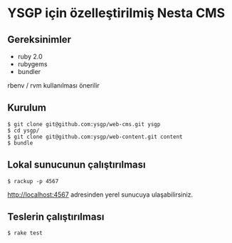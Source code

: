 YSGP için özelleştirilmiş Nesta CMS
===================================

## Gereksinimler

* ruby 2.0
* rubygems
* bundler

rbenv / rvm kullanılması önerilir

## Kurulum

    $ git clone git@github.com:ysgp/web-cms.git ysgp
    $ cd ysgp/
    $ git clone git@github.com:ysgp/web-content.git content
    $ bundle

## Lokal sunucunun çalıştırılması

    $ rackup -p 4567

[http://localhost:4567](http://localhost:4567) adresinden yerel sunucuya
ulaşabilirsiniz.

## Teslerin çalıştırılması

    $ rake test
